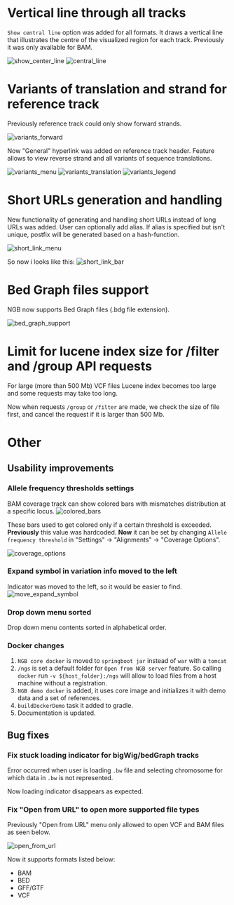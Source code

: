 # Vertical line through all tracks

`Show central line` option was added for all formats. It draws a vertical line that illustrates the centre of the visualized region for each track. Previously it was only available for BAM.

![show_center_line](images/show_center_line.png)
![central_line](images/central_line.png)

# Variants of translation and strand for reference track

Previously reference track could only show forward strands.

![variants_forward](images/variants_forward.png)

Now "General" hyperlink was added on reference track header. 
Feature allows to view reverse strand and all variants of sequence translations. 

![variants_menu](images/variants_menu.png)
![variants_translation](images/variants_translation.png)
![variants_legend](images/variants_legend.png)

# Short URLs generation and handling

New functionality of generating and handling short URLs instead of long URLs was added.
User can optionally add alias. If alias is specified but isn't unique, postfix will be generated based on a hash-function.

![short_link_menu](images/short_link_menu.png)

So now i looks like this:
![short_link_bar](images/short_link_bar.png)

# Bed Graph files support

NGB now supports Bed Graph files (.bdg file extension).

![bed_graph_support](images/bed_graph_support.png)

# Limit for lucene index size for /filter and /group API requests

For large (more than 500 Mb) VCF files Lucene index becomes too large and some requests may take too long.

Now when requests `/group` or `/filter` are made, we check the size of file first, and cancel the request if it is larger than 500 Mb.

# Other

## Usability improvements

### Allele frequency thresholds settings

BAM coverage track can show colored bars with mismatches distribution at a specific locus.
![colored_bars](images/colored_bars.png)

These bars used to get colored only if a certain threshold is exceeded.
**Previously** this value was hardcoded. **Now** it can be set by changing `Allele frequency threshold` in "Settings" -> "Alignments" -> "Coverage Options".

![coverage_options](images/coverage_options.png)

### Expand symbol in variation info moved to the left

Indicator was moved to the left, so it would be easier to find.
![move_expand_symbol](images/move_expand_symbol.png)

### Drop down menu sorted

Drop down menu contents sorted in alphabetical order.

### Docker changes

1. `NGB core docker` is moved to `springboot jar` instead of `war` with a `tomcat`
2. `/ngs` is set a default folder for `Open from NGB server` feature. So calling `docker` run ```-v ${host_folder}:/ngs``` will allow to load files from a host machine without a registration.
3. `NGB demo docker` is added, it uses core image and initializes it with demo data and a set of references.
4. `buildDockerDemo` task it added to gradle.
5. Documentation is updated.

## Bug fixes

### Fix stuck loading indicator for bigWig/bedGraph tracks

Error occurred when user is loading `.bw` file and selecting chromosome for which data in `.bw` is not represented.

Now loading indicator disappears as expected.

### Fix "Open from URL" to open more supported file types

Previously "Open from URL" menu only allowed to open VCF and BAM files as seen below.

![open_from_url](images/open_from_url_bug.png)

Now it supports formats listed below:
* BAM
* BED
* GFF/GTF
* VCF